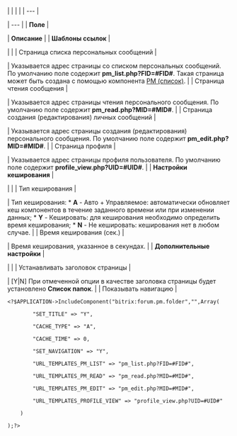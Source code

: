 |  |  |  |
| --- |

| --- |
| **Поле** |

| **Описание** |
| **Шаблоны ссылок** |

| |
| Страница списка персональных сообщений |

| Указывается адрес страницы со списком персональных сообщений. По умолчанию поле содержит **pm\_list.php?FID=#FID#**. Такая страница может быть создана с помощью компонента [PM (список)](/user_help/components/obschenie/forum/forum_pm_list.php). |
| Страница чтения сообщения |

| Указывается адрес страницы чтения персонального сообщения. По умолчанию поле содержит **pm\_read.php?MID=#MID#**. |
| Страница создания (редактирования) личных сообщений |

| Указывается адрес страницы создания (редактирования) персонального сообщения. По умолчанию поле содержит **pm\_edit.php?MID=#MID#**. |
| Страница профиля |

| Указывается адрес страницы профиля пользователя. По умолчанию поле содержит **profile\_view.php?UID=#UID#**. |
| **Настройки кеширования** |

| |
| Тип кеширования |

| Тип кеширования:  * **A** - Авто + Управляемое: автоматически обновляет кеш компонентов в течение заданного времени или при изменении данных; * **Y** - Кешировать: для кеширования необходимо определить время кеширования; * **N** - Не кешировать: кеширования нет в любом случае. |
| Время кеширования (сек.) |

| Время кеширования, указанное в секундах. |
| **Дополнительные настройки** |

| |
| Устанавливать заголовок страницы |

| [Y|N] При отмеченной опции в качестве заголовка страницы будет установлено **Список папок**. |
| Показывать навигацию |

```
<?$APPLICATION->IncludeComponent("bitrix:forum.pm.folder","",Array(

		"SET_TITLE" => "Y",

		"CACHE_TYPE" => "A",

		"CACHE_TIME" => 0,

		"SET_NAVIGATION" => "Y",

		"URL_TEMPLATES_PM_LIST" => "pm_list.php?FID=#FID#",

		"URL_TEMPLATES_PM_READ" => "pm_read.php?MID=#MID#",

		"URL_TEMPLATES_PM_EDIT" => "pm_edit.php?MID=#MID#",

		"URL_TEMPLATES_PROFILE_VIEW" => "profile_view.php?UID=#UID#"

	)

);?>


```